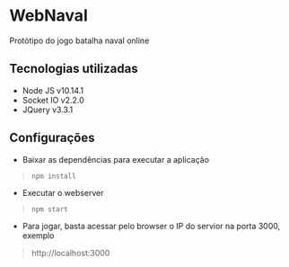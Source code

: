 # WebNaval
Protótipo do jogo batalha naval online

## Tecnologias utilizadas
- Node JS v10.14.1
- Socket IO v2.2.0
- JQuery v3.3.1

## Configurações
- Baixar as dependências para executar a aplicação

> ```npm install```

- Executar o webserver

> ```npm start```

- Para jogar, basta acessar pelo browser o IP do servior na porta 3000, exemplo

> http://localhost:3000